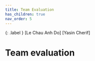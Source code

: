 ```yaml
---
title: Team Evaluation
has_children: true
nav_order: 5
---
```


{: .label }
[Le Chau Anh Do]
[Yasin Cherif]

# Team evaluation
